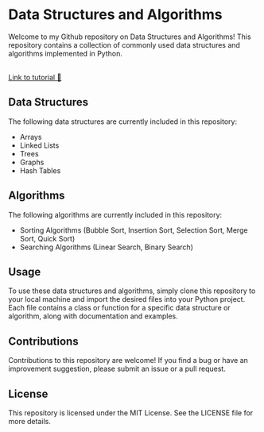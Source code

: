# Data Structures and Algorithms

Welcome to my Github repository on Data Structures and Algorithms! This repository contains a collection of commonly used data structures and algorithms implemented in Python.

<br> <a href="https://youtube.com/playlist?list=PLRm2b-7tzI8UyIvT-kfS5yUQW_ozV6LnI&si=kf-OjCvPAwHgViSq">Link to tutorial 🚀 </a>
## Data Structures
The following data structures are currently included in this repository:
- Arrays
- Linked Lists
- Trees
- Graphs
- Hash Tables

## Algorithms
The following algorithms are currently included in this repository:
- Sorting Algorithms (Bubble Sort, Insertion Sort, Selection Sort, Merge Sort, Quick Sort)
- Searching Algorithms (Linear Search, Binary Search)
## Usage
To use these data structures and algorithms, simply clone this repository to your local machine and import the desired files into your Python project. Each file contains a class or function for a specific data structure or algorithm, along with documentation and examples.

## Contributions
Contributions to this repository are welcome! If you find a bug or have an improvement suggestion, please submit an issue or a pull request.

## License
This repository is licensed under the MIT License. See the LICENSE file for more details.
